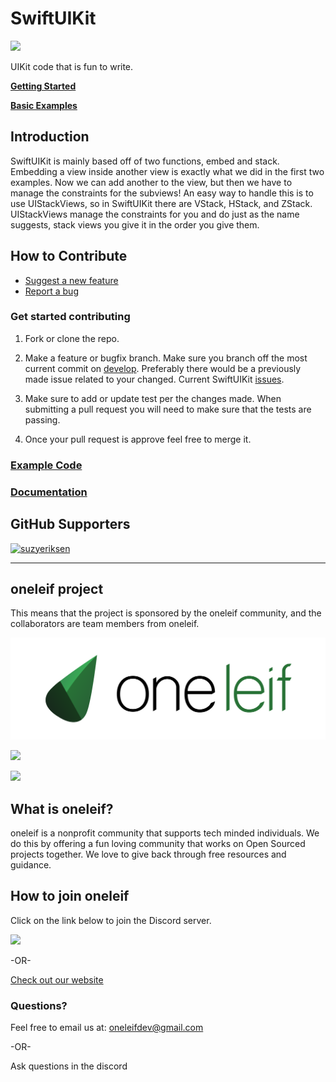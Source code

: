 # SwiftUIKit
<img src="https://github.com/0xLet/SwiftUIKit/blob/3.0.0/assets/SwiftUIKit_logo_v1.png?raw=true" width="256">

UIKit code that is fun to write.

[**Getting Started**](https://medium.com/oneleif/an-intro-to-swiftuikit-6acd9d4c94ec)

[**Basic Examples**](https://github.com/0xLeif/Basic_SwiftUIKit_Examples)

## Introduction

SwiftUIKit is mainly based off of two functions, embed and stack. Embedding a view inside another view is exactly what we did in the first two examples. Now we can add another to the view, but then we have to manage the constraints for the subviews! An easy way to handle this is to use UIStackViews, so in SwiftUIKit there are VStack, HStack, and ZStack. UIStackViews manage the constraints for you and do just as the name suggests, stack views you give it in the order you give them.

## How to Contribute
- [Suggest a new feature](https://github.com/0xLet/SwiftUIKit/issues/new?assignees=&labels=&template=feature_request.md&title=)
- [Report a bug](https://github.com/0xLet/SwiftUIKit/issues/new?assignees=&labels=&template=bug_report.md&title=)

### Get started contributing 
1) Fork or clone the repo.

2) Make a feature or bugfix branch. Make sure you branch off the most current commit on [develop](https://github.com/0xLet/SwiftUIKit/tree/develop). Preferably there would be a previously made issue related to your changed. Current SwiftUIKit [issues](https://github.com/0xLet/SwiftUIKit/issues).

3) Make sure to add or update test per the changes made. When submitting a pull request you will need to make sure that the tests are passing. 

4) Once your pull request is approve feel free to merge it.

### [Example Code](examples/index.md)

### [Documentation](https://0xlet.github.io/SwiftUIKit)


## GitHub Supporters

[<img class="avatar" alt="suzyeriksen" src="https://avatars1.githubusercontent.com/u/25371717?s=460&u=34217047bbfd4912909cd5a85959544b6e49cc9f&v=4" width="72" height="72">](https://github.com/suzyeriksen)


****

## oneleif project
This means that the project is sponsored by the oneleif community, and the collaborators are team members from oneleif.

<a href="http://oneleif.com" rel="oneleif website">![](https://github.com/oneleif/olDocs/blob/master/assets/images/oneleif_logos/full_logo/oneleif_whiteback.png)</a>



[![](https://img.shields.io/badge/oneleif-Twitter-blue.svg)](https://twitter.com/oneleifdev)

[![](https://img.shields.io/badge/oneleif-YouTube-red.svg)](https://www.youtube.com/channel/UC3HN0jID38K0Vb_WChvgQmA)

## What is oneleif?
oneleif is a nonprofit community that supports tech minded individuals. We do this by offering a fun loving community that works on Open Sourced projects together. 
We love to give back through free resources and guidance.

## How to join oneleif
Click on the link below to join the Discord server.

[![](https://img.shields.io/badge/oneleif-Discord-7284be.svg)](https://discord.gg/tv9UdJK)

-OR-

[Check out our website](http://oneleif.com)


### Questions?
Feel free to email us at: oneleifdev@gmail.com 

-OR-

Ask questions in the discord
